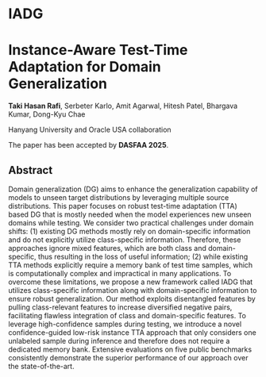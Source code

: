 # IADG

# Instance-Aware Test-Time Adaptation for Domain Generalization
**Taki Hasan Rafi**, Serbeter Karlo, Amit Agarwal, Hitesh Patel, Bhargava Kumar, Dong-Kyu Chae

Hanyang University and Oracle USA collaboration

The paper has been accepted by **DASFAA 2025**.
## Abstract

Domain generalization (DG) aims to enhance the generalization capability of models to unseen target distributions by leveraging multiple source distributions. This paper focuses on robust test-time adaptation (TTA) based DG that is mostly needed when the model experiences new unseen domains while testing. We consider two practical challenges under domain shifts: (1) existing DG methods mostly rely on domain-specific information and do not explicitly utilize class-specific information. Therefore, these approaches ignore mixed features, which are both class and domain-specific, thus resulting in the loss of useful information; (2) while existing TTA methods explicitly require a memory bank of test time samples, which is computationally complex and impractical in many applications. To overcome these limitations, we propose a new framework called IADG that utilizes class-specific information along with domain-specific information to ensure robust generalization. Our method exploits disentangled features by pulling class-relevant features to increase diversified negative pairs, facilitating flawless integration of class and domain-specific features. To leverage high-confidence samples during testing, we introduce a novel confidence-guided low-risk instance TTA approach that only considers one unlabeled sample during inference and therefore does not require a dedicated memory bank. Extensive evaluations on five public benchmarks consistently demonstrate the superior performance of our approach over the state-of-the-art. 
